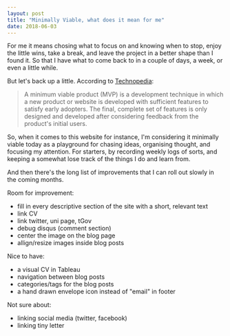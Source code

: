 ```yaml
---
layout: post
title: "Minimally Viable, what does it mean for me"
date: 2018-06-03
---
```


For me it means chosing what to focus on and knowing when to stop, enjoy the little wins, take a break, and leave the project in a better shape than I found it. So that I have what to come back to in a couple of days, a week, or even a little while.

But let's back up a little. According to [Technopedia](https://www.techopedia.com/definition/27809/minimum-viable-product-mvp):
> A minimum viable product (MVP) is a development technique in which a new product or website is developed with sufficient features to satisfy early adopters. The final, complete set of features is only designed and developed after considering feedback from the product's initial users.

So, when it comes to this website for instance, I'm considering it minimally viable today as a playground for chasing ideas, organising thought, and focusing my attention. For starters, by recording weekly logs of sorts, and keeping a somewhat lose track of the things I do and learn from.

And then there's the long list of improvements that I can roll out slowly in the coming months.

Room for improvement:
* fill in every descriptive section of the site with a short, relevant text
* link CV
* link twitter, uni page, tGov
* debug disqus (comment section)
* center the image on the blog page
* allign/resize images inside blog posts

Nice to have:
* a visual CV in Tableau
* navigation between blog posts
* categories/tags for the blog posts
* a hand drawn envelope icon instead of "email" in footer

Not sure about:
* linking social media (twitter, facebook)
* linking tiny letter

